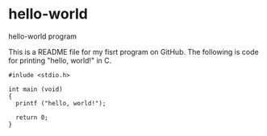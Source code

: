 # hello-world
hello-world program

This is a README file for my fisrt program on GitHub. The following is code for printing "hello, world!" in C.

    #inlude <stdio.h>

    int main (void)
    {
      printf ("hello, world!");

      return 0;
    }
